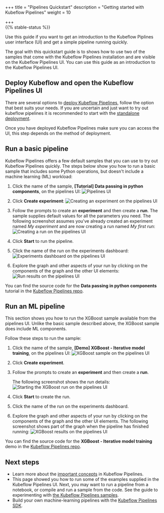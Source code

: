 +++
title = "Pipelines Quickstart"
description = "Getting started with Kubeflow Pipelines"
weight = 10

+++                 
{{% stable-status %}}

Use this guide if you want to get an introduction to the Kubeflow Piplines user interface (UI) and get a simple pipeline running quickly. 

The goal with this quickstart guide is to shows how to use two of the samples that come with 
the Kubeflow Pipelines installation and are visible on the Kubeflow Pipelines
UI. You can use this guide as an introduction to the 
Kubeflow Pipelines UI.

## Deploy Kubeflow and open the Kubeflow Pipelines UI

There are several options to [deploy Kubeflow Pipelines](/docs/pipelines/installation/), follow the option that best suits your needs. If you are uncertain and just want to try out kubeflow pipelines it is recommended to start with the [standalone deployment](/docs/pipelines/installation/standalone-deployment).

Once you have deployed Kubeflow Pipelines make sure you can access the UI, this step depends on the method of deployment. 

## Run a basic pipeline

Kubeflow Pipelines offers a few default samples that you can use to try out
Kubeflow Pipelines quickly. The steps below show you how to run a basic sample that
includes some Python operations, but doesn't include a machine learning (ML) 
workload:

1. Click the name of the sample, **[Tutorial] Data passing in python components**, on the pipelines UI:
  <img src="/docs/images/click-pipeline-sample.png" 
    alt="Pipelines UI"
    class="mt-3 mb-3 border border-info rounded">

1. Click **Create experiment**:
  <img src="/docs/images/pipelines-start-experiment.png" 
    alt="Creating an experiment on the pipelines UI"
    class="mt-3 mb-3 border border-info rounded">

1. Follow the prompts to create an **experiment** and then create a **run**. 
  The sample supplies default values for all the parameters you need. The 
  following screenshot assumes you've already created an experiment named
  _My experiment_ and are now creating a run named _My first run_:
  <img src="/docs/images/pipelines-start-run.png" 
    alt="Creating a run on the pipelines UI"
    class="mt-3 mb-3 border border-info rounded">

1. Click **Start** to run the pipeline.
1. Click the name of the run on the experiments dashboard:
  <img src="/docs/images/pipelines-experiments-dashboard.png" 
    alt="Experiments dashboard on the pipelines UI"
    class="mt-3 mb-3 border border-info rounded">

1. Explore the graph and other aspects of your run by clicking on the 
  components of the graph and the other UI elements:
  <img src="/docs/images/pipelines-basic-run.png" 
    alt="Run results on the pipelines UI"
    class="mt-3 mb-3 border border-info rounded">

You can find the source code for the **Data passing in python components** tutorial
in the [Kubeflow Pipelines repo]((https://github.com/kubeflow/pipelines/tree/master/samples/tutorials/Data%20passing%20in%20python%20components)).

## Run an ML pipeline

This section shows you how to run the XGBoost sample available
from the pipelines UI. Unlike the basic sample described above, the
XGBoost sample does include ML components. 

Follow these steps to run the sample:

1. Click the name of the sample, 
  **[Demo] XGBoost - Iterative model training**, on the pipelines UI:
  <img src="/docs/images/click-xgboost-sample.png" 
    alt="XGBoost sample on the pipelines UI"
    class="mt-3 mb-3 border border-info rounded">

1. Click **Create experiment**.
1. Follow the prompts to create an **experiment** and then create a **run**.

    The following screenshot shows the run details:
    <img src="/docs/images/pipelines-start-xgboost-run.png" 
      alt="Starting the XGBoost run on the pipelines UI"
      class="mt-3 mb-3 border border-info rounded">

1. Click **Start** to create the run.
1. Click the name of the run on the experiments dashboard.
1. Explore the graph and other aspects of your run by clicking on the 
  components of the graph and the other UI elements. The following screenshot
  shows part of the graph when the pipeline has finished running:
    <img src="/docs/images/pipelines-xgboost-graph.png" 
      alt="XGBoost results on the pipelines UI"
      class="mt-3 mb-3 border border-info rounded">

You can find the source code for the **XGBoost - Iterative model training** demo in the 
[Kubeflow Pipelines 
repo](https://github.com/kubeflow/pipelines/tree/master/samples/core/xgboost_training_cm).


## Next steps

* Learn more about the 
  [important concepts](/docs/pipelines/overview/concepts/) in Kubeflow
  Pipelines.
* This page showed you how to run some of the examples supplied in the Kubeflow
  Pipelines UI. Next, you may want to run a pipeline from a notebook, or compile 
  and run a sample from the code. See the guide to experimenting with
  [the Kubeflow Pipelines samples](/docs/components/pipelines/tutorials/build-pipeline/).
* Build your own machine-learning pipelines with the [Kubeflow Pipelines 
  SDK](/docs/components/pipelines/sdk/sdk-overview/).
